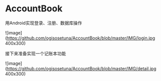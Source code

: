 # AccountBook
用Android实现登录、注册、数据库操作

![image](https://github.com/ogisosetuna/AccountBook/blob/master/IMG/login.jpg 400x300)

接下来准备实现一个记账本功能

![image](https://github.com/ogisosetuna/AccountBook/blob/master/IMG/detail.jpg 400x300)
